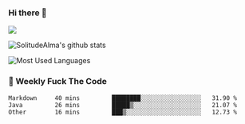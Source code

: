### Hi there 👋

<p>
  <a href="https://count.getloli.com/"><img src="https://count.getloli.com/get/@:solitudealma"></a>
</p>

![SolitudeAlma's github stats](https://github-readme-stats.vercel.app/api?username=solitudealma&show_icons=true&theme=radical)

![Most Used Languages](https://github-readme-stats.vercel.app/api/top-langs/?username=solitudealma&layout=compact&hide_border=true&theme=dark)
<!-- ![visitors](https://visitor-badge.glitch.me/badge?page_id=solitudealma.solitudealma.id) -->


### :dart: Weekly Fuck The Code

<!--START_SECTION:waka-->

```text
Markdown     40 mins         ████████░░░░░░░░░░░░░░░░░   31.90 %
Java         26 mins         █████▒░░░░░░░░░░░░░░░░░░░   21.07 %
Other        16 mins         ███▒░░░░░░░░░░░░░░░░░░░░░   12.73 %
```

<!--END_SECTION:waka-->
